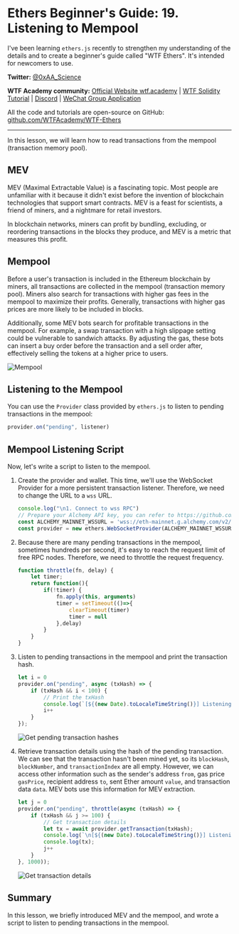 # Ethers Beginner's Guide: 19. Listening to Mempool

I've been learning `ethers.js` recently to strengthen my understanding of the details and to create a beginner's guide called "WTF Ethers". It's intended for newcomers to use.

**Twitter:** [@0xAA_Science](https://twitter.com/0xAA_Science)

**WTF Academy community:** [Official Website wtf.academy](https://wtf.academy) | [WTF Solidity Tutorial](https://github.com/AmazingAng/WTF-Solidity) | [Discord](https://discord.gg/5akcruXrsk) | [WeChat Group Application](https://docs.google.com/forms/d/e/1FAIpQLSe4KGT8Sh6sJ7hedQRuIYirOoZK_85miz3dw7vA1-YjodgJ-A/viewform?usp=sf_link)

All the code and tutorials are open-source on GitHub: [github.com/WTFAcademy/WTF-Ethers](https://github.com/WTFAcademy/WTF-Ethers)

-----

In this lesson, we will learn how to read transactions from the mempool (transaction memory pool).

## MEV

MEV (Maximal Extractable Value) is a fascinating topic. Most people are unfamiliar with it because it didn't exist before the invention of blockchain technologies that support smart contracts. MEV is a feast for scientists, a friend of miners, and a nightmare for retail investors.

In blockchain networks, miners can profit by bundling, excluding, or reordering transactions in the blocks they produce, and MEV is a metric that measures this profit.

## Mempool

Before a user's transaction is included in the Ethereum blockchain by miners, all transactions are collected in the mempool (transaction memory pool). Miners also search for transactions with higher gas fees in the mempool to maximize their profits. Generally, transactions with higher gas prices are more likely to be included in blocks.

Additionally, some MEV bots search for profitable transactions in the mempool. For example, a swap transaction with a high slippage setting could be vulnerable to sandwich attacks. By adjusting the gas, these bots can insert a buy order before the transaction and a sell order after, effectively selling the tokens at a higher price to users.

![Mempool](./img/19-1.png)

## Listening to the Mempool

You can use the `Provider` class provided by `ethers.js` to listen to pending transactions in the mempool:

```js
provider.on("pending", listener)
```

## Mempool Listening Script

Now, let's write a script to listen to the mempool.

1. Create the provider and wallet. This time, we'll use the WebSocket Provider for a more persistent transaction listener. Therefore, we need to change the URL to a `wss` URL.

    ```js
    console.log("\n1. Connect to wss RPC")
    // Prepare your Alchemy API key, you can refer to https://github.com/AmazingAng/WTF-Solidity/blob/main/Topics/Tools/TOOL04_Alchemy/readme.md
    const ALCHEMY_MAINNET_WSSURL = 'wss://eth-mainnet.g.alchemy.com/v2/oKmOQKbneVkxgHZfibs-iFhIlIAl6HDN';
    const provider = new ethers.WebSocketProvider(ALCHEMY_MAINNET_WSSURL);
    ```

2. Because there are many pending transactions in the mempool, sometimes hundreds per second, it's easy to reach the request limit of free RPC nodes. Therefore, we need to throttle the request frequency.

    ```js
    function throttle(fn, delay) {
        let timer;
        return function(){
            if(!timer) {
                fn.apply(this, arguments)
                timer = setTimeout(()=>{
                    clearTimeout(timer)
                    timer = null
                },delay)
            }
        }
    }
    ```

3. Listen to pending transactions in the mempool and print the transaction hash.

    ```js
    let i = 0
    provider.on("pending", async (txHash) => {
        if (txHash && i < 100) {
            // Print the txHash
            console.log(`[${(new Date).toLocaleTimeString()}] Listening to Pending Transaction ${i}: ${txHash} \r`);
            i++
        }
    });
    ```
    ![Get pending transaction hashes](./img/19-2.png)

4. Retrieve transaction details using the hash of the pending transaction. We can see that the transaction hasn't been mined yet, so its `blockHash`, `blockNumber`, and `transactionIndex` are all empty. However, we can access other information such as the sender's address `from`, gas price `gasPrice`, recipient address `to`, sent Ether amount `value`, and transaction data `data`. MEV bots use this information for MEV extraction.

    ```js
    let j = 0
    provider.on("pending", throttle(async (txHash) => {
        if (txHash && j >= 100) {
            // Get transaction details
            let tx = await provider.getTransaction(txHash);
            console.log(`\n[${(new Date).toLocaleTimeString()}] Listening to Pending Transaction ${j}: ${txHash} \r`);
            console.log(tx);
            j++
        }
    }, 1000));
    ```
    ![Get transaction details](./img/19-3.png)

## Summary

In this lesson, we briefly introduced MEV and the mempool, and wrote a script to listen to pending transactions in the mempool.

